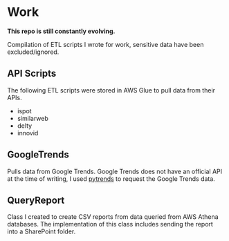 # Work

**This repo is still constantly evolving.**

Compilation of ETL scripts I wrote for work, sensitive data have been excluded/ignored.

## API Scripts
The following ETL scripts were stored in AWS Glue to pull data from their APIs.
- ispot
- similarweb
- delty
- innovid

## GoogleTrends
Pulls data from Google Trends. Google Trends does not have an official API at the time of writing, I used [pytrends](https://pypi.org/project/pytrends/) to request the Google Trends data.

## QueryReport
Class I created to create CSV reports from data queried from AWS Athena databases. The implementation of this class includes sending the report into a SharePoint folder.